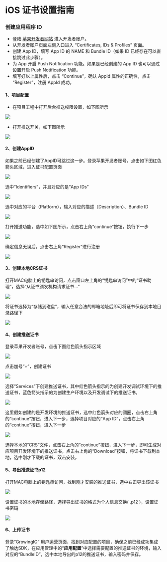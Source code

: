 # iOS 证书设置指南

### 创建应用程序 ID <a id="id"></a>

* 登陆 [苹果开发者网站](https://developer.apple.com/) 进入开发者账户。
* 从开发者账户页面左侧入口进入 “Certificates, IDs & Profiles” 页面。
* 创建 App ID，填写 App ID 的 NAME 和 Bundle ID（如果 ID 已经存在可以直接跳过此步骤）。
* 为 App 开启 Push Notification 功能。如果是已经创建的 App ID 也可以通过设置开启 Push Notification 功能。
* 填写好以上属性后，点击 “Continue”，确认 AppId 属性的正确性，点击 “Register”，注册 AppId 成功。

#### 1、项目配置

* 在项目工程中打开后台推送权限设置，如下图所示

![](../../../.gitbook/assets/image%20%2899%29.png)

* 打开推送开关，如下图所示

![](../../../.gitbook/assets/image%20%2863%29.png)

#### 2、创建AppID

如果之前已经创建了AppID可跳过这一步。登录苹果开发者账号，点击如下图红色箭头区域，进入证书配置页面

![](../../../.gitbook/assets/image%20%286%29.png)

选中“Identifiers”，并且对应的是“App IDs”

![](../../../.gitbook/assets/image%20%28129%29.png)

选中对应的平台（Platform），输入对应的描述（Description）、Bundle ID

![](../../../.gitbook/assets/image%20%28171%29.png)

打开推送功能，选中如下图所示，点击右上角“continue”按钮，执行下一步

![](../../../.gitbook/assets/image%20%2892%29.png)

确定信息无误后，点击右上角“Register”进行注册

![](../../../.gitbook/assets/image%20%28123%29.png)

#### 3、创建本地CRS证书

打开MAC电脑上的钥匙串访问，点击窗口左上角的“钥匙串访问”中的“证书助理”，选择“从证书颁发机构请求证书…”

![](../../../.gitbook/assets/image%20%2886%29.png)

将证书选择为“存储到磁盘”，输入任意合法的邮箱地址后即可将证书保存到本地目录路径下

![](../../../.gitbook/assets/image%20%2826%29.png)

#### 4、创建推送证书

登录苹果开发者账号，点击下图红色箭头指示区域

![](../../../.gitbook/assets/image%20%28134%29.png)

点击加号“+”，创建证书

![](../../../.gitbook/assets/image%20%2866%29.png)

选择“Services”下创建推送证书，其中红色箭头指示的为创建开发调试环境下的推送证书，蓝色箭头指示的为创建生产环境以及开发调试下的推送证书，

![](../../../.gitbook/assets/image%20%28202%29.png)

这里假如创建的是开发环境的推送证书，选中红色箭头对应的圆圈，点击右上角的“continue”按钮，进入下一步，选择项目对应的“App ID”，点击右上角的“continue”按钮，进入下一步

![](../../../.gitbook/assets/image%20%28168%29.png)

选择本地的“CRS”文件，点击右上角的“continue”按钮，进入下一步，即可生成对应项目开发环境下的推送证书，点击右上角的“Download”按钮，将证书下载到本地，选中刚才下载的证书，双击安装。

#### 5、导出推送证书p12

打开MAC电脑上的钥匙串访问，找到刚才安装的推送证书，选中右击导出该证书

![](../../../.gitbook/assets/image%20%28192%29.png)

设置证书的本地存储路径，选择导出证书的格式为个人信息交换\( .p12 \)，设置证书密码

![](../../../.gitbook/assets/image%20%2822%29.png)

#### 6、上传证书

登录“GrowingIO” 用户运营页面，找到对应配置的项目，确保之前已经成功集成了触达SDK，在应用管理中的“**应用配置**”中选择需要配置的推送证书的环境，输入对应的“BundleID”，选中本地导出的p12的推送证书，输入密码并保存。

